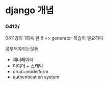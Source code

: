 # django 개념

### 0412/

0411강의 1회독 완 !! => generator 복습이 필요하다

공부해야되는것들

- 제너레이터
- 미디어 + 스태틱
- crud+modelform
- authentication system